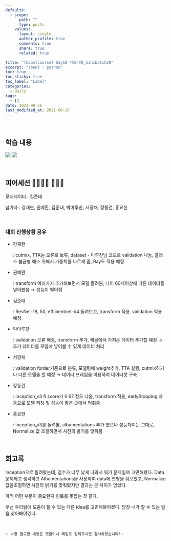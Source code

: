 ```yaml
---
defaults:
  - scope:
      path: ""
      type: posts
    values:
      layout: single
      author_profile: true
      comments: true
      share: true
      related: true

title: "[boostcourse] Day18 학습기록_minibatch28"
excerpt: "about : python"
toc: true
toc_sticky: true
toc_label: "Label"
categories:
  - daily
tags:
  - []
date: 2021-08-26
last_modified_at: 2021-08-26
---
```

<br>

## 학습 내용

<a href="https://hongsusoo.github.io/ai/proj_ImageClassify03"><img src="https://img.shields.io/badge/-DenseNet 제출-red"/></a> 
<a href="https://hongsusoo.github.io/ai/proj_ImageClassify04"><img src="https://img.shields.io/badge/-check Point 정리-red"/></a> 

<br>

## 피어세션 👨‍👨‍👦‍👦 👨‍👨‍👦

모더레이터 : 김준태

참가자 : 강재현, 권예환, 김준태, 박마루찬, 서광채, 장동건, 홍요한

<br>

### 대회 진행상황 공유

- 강재현 

     : cutmix, TTA는 오류로 보류, dataset - 마루찬님 코드로 validation 나눔, 클래스 불균형 해소 위해서 가중치를 다르게 줌, Ray도 적용 예정

- 권예환 

     : transform 여러가지 추가해보면서 모델 돌려봄, 나이 60세이상에 다른 데이터들 넣어봤음 → 성능이 떨어짐

- 김준태 

     : ResNet-18, 50, efficientnet-b4 돌려보고, transform 적용. validation 적용 예정

- 박마루찬 

     : validation 오류 해결, transform 추가, 캐글에서 가져온 데이터 추가할 예정 → 추가 데이터를 모델에 넣어볼 수 있게 데이터 처리

- 서광채 

     : validation forder기준으로 분류,  모델링에 weight추가, TTA 실행, cutmix하거나 다른 모델을 할 예정 → 데이터 프레임을 이용하여 데이터셋 구축

- 장동건 

     : inception_v3 fi score가 0.67 정도 나옴, transform 적용, earlyStopping 자동으로 모델 저장 및 성능이 좋은 곳에서 멈춰줌

- 홍요한 

     : inception_v3를 돌려봄, albumentations 추가 했으나 성능차이는 그대로, Normalize 값 조절하면서 사진의 밝기를 맞춰봄

<br>

## 회고록

Inception으로 돌려봤는데, 점수가 너무 낮게 나와서 뭐가 문제일까 고민해봤다. Data 문제라고 생각하고 Albumentations을 사용하여 data에 변형을 줘보았고, Normalize 값을조절하면 사진의 밝기를 맞춰봤지만 결과는 큰 차이가 없었다.

아직 어떤 부분이 중요한지 핀트를 못잡는 것 같다. 

우선 우리팀에 도움이 될 수 있는 다른 idea를 고민해봐야겠다. 당장 내가 할 수 있는 일을 찾아봐야겠다.

<br>

```
💡 수정 필요한 내용은 댓글이나 메일로 알려주시면 감사하겠습니다!💡 
```
